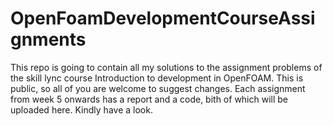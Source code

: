# OpenFoamDevelopmentCourseAssignments

This repo is going to contain all my solutions to the assignment problems of the skill lync course Introduction to development in OpenFOAM. This is public, so all of you are welcome to suggest changes. Each assignment from week 5 onwards has a report and a code, bith of which will be uploaded here. Kindly have a look.
